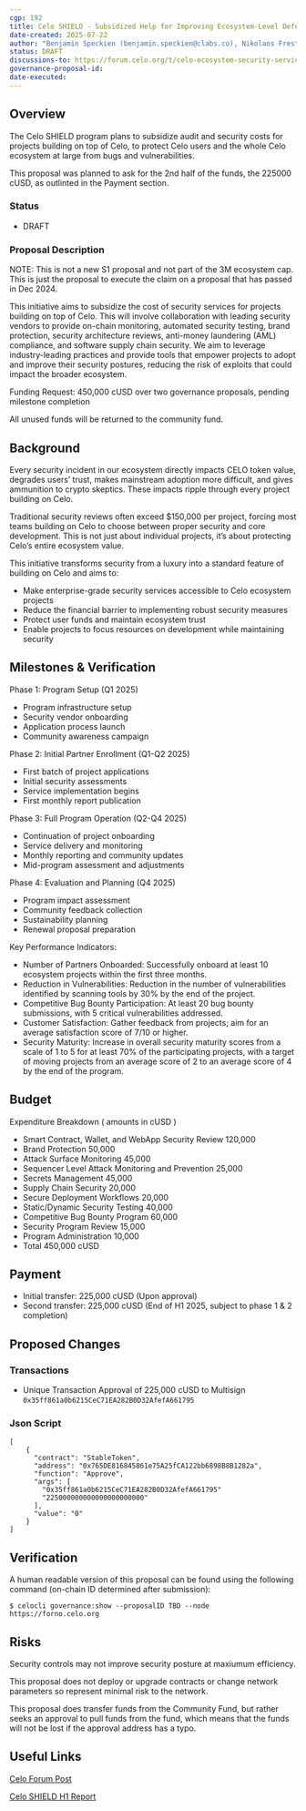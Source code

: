 ```yaml
---
cgp: 192
title: Celo SHIELD - Subsidized Help for Improving Ecosystem-Level Defense
date-created: 2025-07-22
author: "Benjamin Speckien (benjamin.speckien@clabs.co), Nikolaos Frestis (nikolaos.frestis@clabs.co), Stefan Ioja (stefan.ioja@clabs.co)" 
status: DRAFT
discussions-to: https://forum.celo.org/t/celo-ecosystem-security-services-program-enhancing-ecosystem-security-through-subsidized-services
governance-proposal-id:
date-executed:
---
```

 
## Overview 
 
The Celo SHIELD program plans to subsidize audit and security costs for projects building on top of Celo, to protect Celo users and the whole Celo ecosystem at large from bugs and vulnerabilities.

This proposal was planned to ask for the 2nd half of the funds, the 225000 cUSD, as outlinted in the Payment section.

### Status 

- DRAFT 

### Proposal Description

NOTE: This is not a new S1 proposal and not part of the 3M ecosystem cap. This is just the proposal to execute the claim on a proposal that has passed in Dec 2024.

This initiative aims to subsidize the cost of security services for projects building on top of Celo. This will involve collaboration with leading security vendors to provide on-chain monitoring, automated security testing, brand protection, security architecture reviews, anti-money laundering (AML) compliance, and software supply chain security. We aim to leverage industry-leading practices and provide tools that empower projects to adopt and improve their security postures, reducing the risk of exploits that could impact the broader ecosystem.

Funding Request: 450,000 cUSD over two governance proposals, pending milestone completion

All unused funds will be returned to the community fund. 
 
## Background
 
Every security incident in our ecosystem directly impacts CELO token value, degrades users’ trust, makes mainstream adoption more difficult, and gives ammunition to crypto skeptics. These impacts ripple through every project building on Celo.

Traditional security reviews often exceed $150,000 per project, forcing most teams building on Celo to choose between proper security and core development. This is not just about individual projects, it’s about protecting Celo’s entire ecosystem value.

This initiative transforms security from a luxury into a standard feature of building on Celo and aims to:

- Make enterprise-grade security services accessible to Celo ecosystem projects
- Reduce the financial barrier to implementing robust security measures
- Protect user funds and maintain ecosystem trust
- Enable projects to focus resources on development while maintaining security

## Milestones & Verification
 
Phase 1: Program Setup (Q1 2025)
   - Program infrastructure setup
   - Security vendor onboarding
   - Application process launch
   - Community awareness campaign

Phase 2: Initial Partner Enrollment (Q1-Q2 2025)
   - First batch of project applications
   - Initial security assessments
   - Service implementation begins
   - First monthly report publication

Phase 3: Full Program Operation (Q2-Q4 2025)
   - Continuation of project onboarding
   - Service delivery and monitoring
   - Monthly reporting and community updates
   - Mid-program assessment and adjustments

Phase 4: Evaluation and Planning (Q4 2025)
   - Program impact assessment
   - Community feedback collection
   - Sustainability planning
   - Renewal proposal preparation

Key Performance Indicators:
   - Number of Partners Onboarded: Successfully onboard at least 10 ecosystem projects within the first three months.
   - Reduction in Vulnerabilities: Reduction in the number of vulnerabilities identified by scanning tools by 30% by the end of the project.
   - Competitive Bug Bounty Participation: At least 20 bug bounty submissions, with 5 critical vulnerabilities addressed.
   - Customer Satisfaction: Gather feedback from projects; aim for an average satisfaction score of 7/10 or higher.
   - Security Maturity: Increase in overall security maturity scores from a scale of 1 to 5 for at least 70% of the participating projects, with a target of moving projects from an average score of 2 to an average score of 4 by the end of the program.


## Budget

Expenditure Breakdown ( amounts in cUSD )
   - Smart Contract, Wallet, and WebApp Security Review	120,000
   - Brand Protection	50,000
   - Attack Surface Monitoring	45,000
   - Sequencer Level Attack Monitoring and Prevention 25,000
   - Secrets Management	45,000
   - Supply Chain Security	20,000
   - Secure Deployment Workflows	20,000
   - Static/Dynamic Security Testing	40,000
   - Competitive Bug Bounty Program	60,000
   - Security Program Review	15,000
   - Program Administration	10,000
   - Total	450,000 cUSD

## Payment
   -  Initial transfer: 225,000 cUSD (Upon approval)
   -  Second transfer: 225,000 cUSD (End of H1 2025, subject to phase 1 & 2 completion) 

## Proposed Changes
### Transactions
   - Unique Transaction Approval of 225,000 cUSD to Multisign ```0x35ff861a0b6215CeC71EA282B0D32AfefA661795```

### Json Script
```
[
    {
      "contract": "StableToken",
      "address": "0x765DE816845861e75A25fCA122bb6898B8B1282a",
      "function": "Approve",
      "args": [
        "0x35ff861a0b6215CeC71EA282B0D32AfefA661795"
        "225000000000000000000000"
      ],
      "value": "0"
    }
]
```

## Verification
A human readable version of this proposal can be found using the following command (on-chain ID determined after submission):

`$ celocli governance:show --proposalID TBD --node https://forno.celo.org`


## Risks
 
Security controls may not improve security posture at maxiumum efficiency.

This proposal does not deploy or upgrade contracts or change network parameters so represent minimal risk to the network.

This proposal does transfer funds from the Community Fund, but rather seeks an approval to pull funds from the fund, which means that the funds will not be lost if the approval address has a typo. 
 
## Useful Links
 [Celo Forum Post](https://forum.celo.org/t/celo-ecosystem-security-services-program-enhancing-ecosystem-security-through-subsidized-services/9360)
 
 [Celo SHIELD H1 Report](https://forum.celo.org/t/celo-shield-2025-h1-report/11802)

